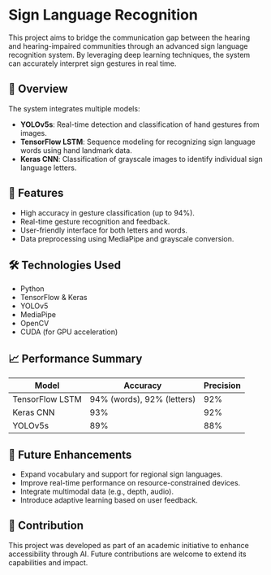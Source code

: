 # Sign Language Recognition

This project aims to bridge the communication gap between the hearing and hearing-impaired communities through an advanced sign language recognition system. By leveraging deep learning techniques, the system can accurately interpret sign gestures in real time.

## 🚀 Overview

The system integrates multiple models:
- **YOLOv5s**: Real-time detection and classification of hand gestures from images.
- **TensorFlow LSTM**: Sequence modeling for recognizing sign language words using hand landmark data.
- **Keras CNN**: Classification of grayscale images to identify individual sign language letters.

## 🔧 Features

- High accuracy in gesture classification (up to 94%).
- Real-time gesture recognition and feedback.
- User-friendly interface for both letters and words.
- Data preprocessing using MediaPipe and grayscale conversion.

## 🛠️ Technologies Used

- Python  
- TensorFlow & Keras  
- YOLOv5  
- MediaPipe  
- OpenCV  
- CUDA (for GPU acceleration)

## 📈 Performance Summary

| Model              | Accuracy | Precision |
|-------------------|----------|-----------|
| TensorFlow LSTM   | 94% (words), 92% (letters) | 92% |
| Keras CNN         | 93%      | 92%       |
| YOLOv5s           | 89%      | 88%       |

## 🔮 Future Enhancements

- Expand vocabulary and support for regional sign languages.
- Improve real-time performance on resource-constrained devices.
- Integrate multimodal data (e.g., depth, audio).
- Introduce adaptive learning based on user feedback.

## 🤝 Contribution

This project was developed as part of an academic initiative to enhance accessibility through AI. Future contributions are welcome to extend its capabilities and impact.

